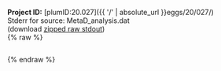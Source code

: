 **Project ID:** [plumID:20.027]({{ '/' | absolute_url }}eggs/20/027/)  
Stderr for source:  MetaD_analysis.dat   
(download [zipped raw stdout](MetaD_analysis.dat.plumed_master.stdout.txt.zip))  
{% raw %}
<pre>
</pre>
{% endraw %}
